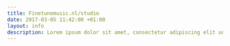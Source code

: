 ```yaml
---
title: Finetunemusic.nl/studio
date: 2017-03-05 11:42:00 +01:00
layout: info
description: Lorem ipsum dolor sit amet, consectetur adipiscing elit unde omnis.
---
```


